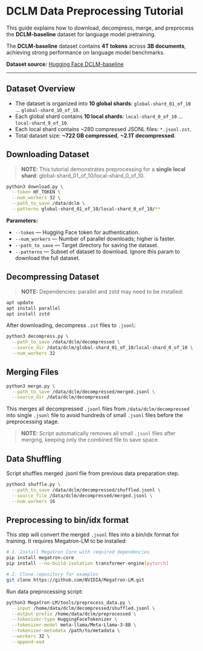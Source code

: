 # DCLM Data Preprocessing Tutorial

This guide explains how to download, decompress, merge, and preprocess the **DCLM-baseline** dataset for language model pretraining.  

The **DCLM-baseline** dataset contains **4T tokens** across **3B documents**, achieving strong performance on language model benchmarks.

**Dataset source:** [Hugging Face DCLM-baseline](https://huggingface.co/datasets/mlfoundations/dclm-baseline-1.0/tree/main/global-shard_01_of_10)

---


## Dataset Overview

- The dataset is organized into **10 global shards**: `global-shard_01_of_10` … `global-shard_10_of_10`.  
- Each global shard contains **10 local shards**: `local-shard_0_of_10` … `local-shard_9_of_10`.  
- Each local shard contains ~280 compressed JSONL files: `*.jsonl.zst`.  
- Total dataset size: **~722 GB compressed**, **~2.1T decompressed**.


## Downloading Dataset

> **NOTE:**
This tutorial demonstrates preprocessing for a **single local shard**: global-shard_01_of_10/local-shard_0_of_10.

```bash
python3 download.py \
  --token HF_TOKEN \
  --num_workers 32 \
  --path_to_save /data/dclm \
  --patterns global-shard_01_of_10/local-shard_0_of_10/**
```

**Parameters:**
- `--token` — Hugging Face token for authentication.
- `--num_workers` — Number of parallel downloads; higher is faster.
- `--path_to_save` — Target directory for saving the dataset.
- `--patterns` — Subset of dataset to download. Ignore this param to download the full dataset.


## Decompressing Dataset

> **NOTE:**
Dependencies: parallel and zstd may need to be installed:

```bash
apt update
apt install parallel
apt install zstd
```

After downloading, decompress `.zst` files to `.jsonl`:

```bash
python3 decompress.py \
  --path_to_save /data/dclm/decompressed \
  --source_dir /data/dclm/global-shard_01_of_10/local-shard_0_of_10 \
  --num_workers 32
```


## Merging Files

```bash
python3 merge.py \
  --path_to_save /data/dclm/decompressed/merged.jsonl \
  --source_dir /data/dclm/decompressed
```

This merges all decompressed `.jsonl` files from `/data/dclm/decompressed` into single `.jsonl` file to avoid hundreds of small `.jsonl` files before the preprocessing stage.

> **NOTE:**
Script automatically removes all small `.jsonl` files after merging, keeping only the combined file to save space.


## Data Shuffling

Script shuffles merged .jsonl file from previous data preparation step.

```bash
python3 shuffle.py \
  --path_to_save /data/dclm/decompressed/shuffled.jsonl \
  --source_file /data/dclm/decompressed/merged.jsonl \
  --num_workers 16
```


## Preprocessing to bin/idx format

This step will convert the merged `.jsonl` files into a bin/idx format for training. It requires Megatron-LM to be installed:

```bash
# 1. Install Megatron Core with required dependencies
pip install megatron-core
pip install --no-build-isolation transformer-engine[pytorch]

# 2. Clone repository for examples
git clone https://github.com/NVIDIA/Megatron-LM.git
```

Run data preprocessing script:

```bash
python3 Megatron-LM/tools/preprocess_data.py \
  --input /home/data/dclm/decompressed/shuffled.jsonl \
  --output-prefix /home/data/dclm/preprocessed \
  --tokenizer-type HuggingFaceTokenizer \
  --tokenizer-model meta-llama/Meta-Llama-3-8B \
  --tokenizer-metadata /path/to/metadata \
  --workers 32 \
  --append-eod
```
